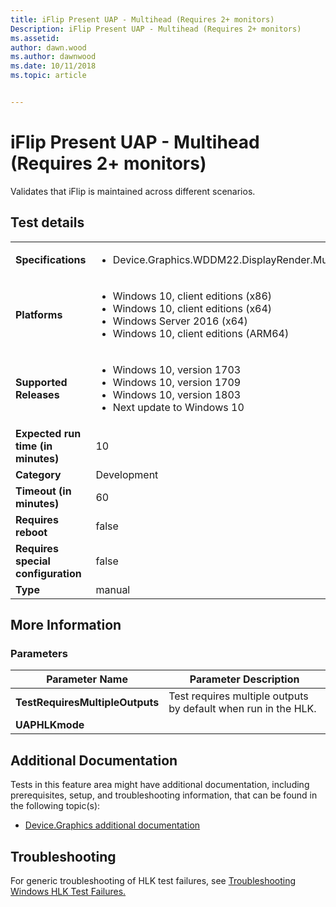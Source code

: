 ```yaml
---
title: iFlip Present UAP - Multihead (Requires 2+ monitors)
Description: iFlip Present UAP - Multihead (Requires 2+ monitors)
ms.assetid: 
author: dawn.wood
ms.author: dawnwood
ms.date: 10/11/2018
ms.topic: article


---
```


# iFlip Present UAP - Multihead (Requires 2+ monitors)

Validates that iFlip is maintained across different scenarios.

## Test details
|||
|---|---|
| **Specifications**  | <ul><li>Device.Graphics.WDDM22.DisplayRender.MultiPlaneOverlay3</li></ul> |  
| **Platforms**   | <ul><li>Windows 10, client editions (x86)</li><li>Windows 10, client editions (x64)</li><li>Windows Server 2016 (x64)</li><li>Windows 10, client editions (ARM64)</li></ul> |
| **Supported Releases** | <ul><li>Windows 10, version 1703</li><li>Windows 10, version 1709</li><li>Windows 10, version 1803</li><li>Next update to Windows 10</li></ul> |
|**Expected run time (in minutes)**| 10 |
|**Category**| Development |
|**Timeout (in minutes)**| 60 |
|**Requires reboot**| false |
|**Requires special configuration**| false |
|**Type**| manual |

## More Information
### Parameters
| Parameter Name | Parameter Description |
| --- | --- |
| **TestRequiresMultipleOutputs** | Test requires multiple outputs by default when run in the HLK. |
| **UAPHLKmode** |  |



## Additional Documentation
Tests in this feature area might have additional documentation, including prerequisites, setup, and troubleshooting information, that can be found in the following topic(s): <ul><li>[Device.Graphics additional documentation](https:\//docs.microsoft.com/en-us/windows-hardware/test/hlk/testref/device-graphics-additional-documentation.md)</li></ul>

## Troubleshooting
For generic troubleshooting of HLK test failures, see [Troubleshooting Windows HLK Test Failures.](https://docs.microsoft.com/en-us/windows-hardware/HLK/troubleshooting.html)